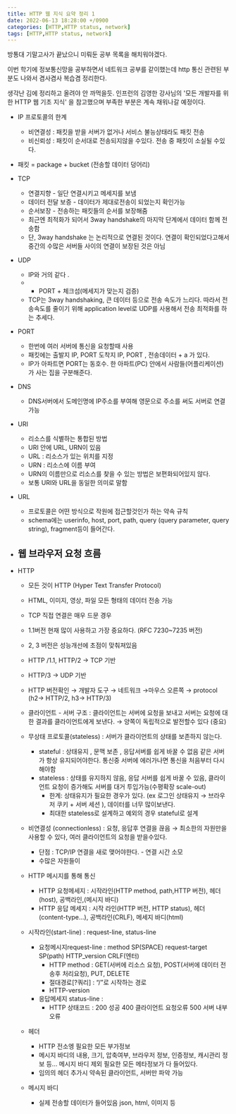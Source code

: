 ```yaml
---
title: HTTP 웹 지식 요약 정리 1
date: 2022-06-13 18:28:00 +/0900
categories: [HTTP,HTTP status, network]
tags: [HTTP,HTTP status, network]    
---
```


 방통대 기말고사가 끝났으니 미뤄둔 공부 목록을 해치워야겠다.<br>
 
 이번 학기에 정보통신망을 공부하면서 네트워크 공부를 같이했는데 http 통신 관련된 부분도 나와서 겸사겸사 복습겸 정리한다.<br>
 
 생각난 김에 정리하고 올려야 안 까먹을듯. 인프런의 김영한 강사님의 '모든 개발자를 위한 HTTP 웹 기초 지식' 을 참고했으며 부족한 부분은 계속 채워나갈 예정이다.<br>
 

- IP 프로토콜의 한계
    - 비연결성 :  패킷을 받을 서버가 없거나 서비스 불능상태라도 패킷 전송
    - 비신뢰성 : 패킷이 순서대로 전송되지않을 수있다. 전송 중 패킷이 소실될 수있다.
- 패킷 = package + bucket (전송할 데이터 덩어리)
- TCP
    - 연결지향 - 일단 연결시키고 메세지를 보냄
    - 데이터 전달 보증 - 데이터가 제대로전송이 되었는지 확인가능
    - 순서보장 - 전송하는 패킷들의 순서를 보장해줌
    - 최근엔 최적화가 되어서 3way handshake의 마지막 단계에서 데이터 함께 전송함
    - 단,  3way handshake 는 논리적으로 연결된 것이다. 연결이 확인되었다고해서 중간의 수많은 서버들 사이의 연결이 보장된 것은 아님
- UDP
    - IP와 거의 같다 .
    - + PORT + 체크섬(메세지가 맞는지 검증)
    - TCP는 3way handshaking, 큰 데이터 등으로 전송 속도가 느리다. 따라서 전송속도를 줄이기 위해 application level로 UDP를 사용해서 전송 최적화를 하는 추세다.
- PORT
    - 한번에 여러 서버에 통신을 요청할때 사용
    - 패킷에는 출발지 IP, PORT 도착지 IP, PORT , 전송데이터 + a 가 있다.
    - IP가 아파트면 PORT는 동호수. 한 아파트(PC) 안에서 사람들(어플리케이션)가 사는 집을 구분해준다.
- DNS
    - DNS서버에서 도메인명에 IP주소를 부여해 영문으로 주소를 써도 서버로 연결가능
    
- URI
    - 리소스를 식별하는 통합된 방법
    - URI 안에 URL, URN이 있음
    - URL : 리소스가 있는 위치를 지정
    - URN : 리소스에 이름 부여
    - URN의 이름만으로 리소스를 찾을 수 있는 방법은 보편화되어있지 않다.
    - 보통 URI와 URL을 동일한 의미로 말함
- URL
    - 프로토콜은 어떤 방식으로 작원에 접근할것인가 하는 약속 규칙
    - schema에는 userinfo, host, port, path, query (query parameter, query string), fragment등이 들어간다.
- 웹 브라우저 요청 흐름
    - 
- HTTP
    - 모든 것이 HTTP (Hyper Text Transfer Protocol)
    - HTML, 이미지, 영상, 파일 모든 형태의 데이터 전송 가능
    - TCP 직접 연결은 매우 드문 경우
    - 1.1버전 현재 많이 사용하고 가장 중요하다. (RFC 7230~7235 버전)
    - 2, 3 버전은 성능개선에 초점이 맞춰져있음
    - HTTP /1.1, HTTP/2 → TCP 기반
    - HTTP/3 → UDP 기반
    - HTTP 버전확인 → 개발자 도구 → 네트워크 →마우스 오른쪽 → protocol (h2→ HTTP/2, h3→ HTTP/3)
    - 클라이언트 - 서버 구조 : 클라이언트는 서버에 요청을 보내고 서버는 요청에 대한 결과를 클라이언트에게 보낸다. → 양쪽이 독립적으로 발전할수 있다 (중요)
    - 무상태 프로토콜(stateless) : 서버가 클라이언트의 상태를 보존하지 않는다.
        - stateful : 상태유지 , 문맥 보존 , 응답서버를 쉽게 바꿀 수 없음 같은 서버가 항상 유지되어야한다. 통신중 서버에 에러가나면 통신을 처음부터 다시해야함
        - stateless : 상태를 유지하지 않음, 응답 서버를 쉽게 바꿀 수 있음, 클라이언트 요청이 증가해도 서버를 대거 투입가능(수평확장 scale-out)
            - 한계: 상태유지가 필요한 경우가 있다. (ex 로그인 상태유지 → 브라우저 쿠키 + 서버 세션 ), 데이터를 너무 많이보낸다.
            - 최대한 stateless로 설계하고 예외의 경우 stateful로 설계
    - 비연결성 (connectionless) : 요청, 응답후 연결을 끊음 → 최소한의 자원만을 사용할 수 있다, 여러 클라이언트의 요청을 받을수있다.
        - 단점 : TCP/IP 연결을 새로 맺어야한다. - 연결 시간 소모
        - 수많은 자원들이
    - HTTP 메시지를 통해 통신
        - HTTP 요청메세지 : 시작라인(HTTP method, path,HTTP 버전), 헤더(host), 공백라인,(메시지 바디)
        - HTTP 응답 메세지 : 시작 라인(HTTP 버전, HTTP status), 헤더(content-type...), 공백라인(CRLF), 메세지 바디(html)
        
    - 시작라인(start-line) : request-line, status-line
        - 요청메시지request-line : method SP(SPACE) request-target SP(path) HTTP_version CRLF(엔터)
            - HTTP method : GET(서버에 리소스 요청), POST(서버에 데이터 전송후 처리요청), PUT, DELETE
            - 절대경로[?쿼리] : “/”로 시작하는 경로
            - HTTP-version
        - 응답메세지 status-line :
            - HTTP 상태코드 : 200 성공 400 클라이언트 요청오류 500 서버 내부 오류
    - 헤더
        - HTTP 전소엥 필요한 모든 부가정보
        - 메시지 바디의 내용, 크기, 압축여부, 브라우저 정보, 인증정보, 캐시관리 정보 등... 메시지 바디 제외 필요한 모든 메타정보가 다 들어있다.
        - 임의의 헤더 추가시 약속된 클라이언트, 서버만 파악 가능
    - 메시지 바디
        - 실제 전송할 데이터가 들어있음 json, html, 이미지 등
 